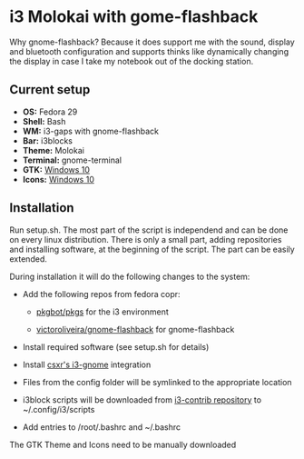 # i3 Molokai with gome-flashback

Why gnome-flashback? Because it does support me with the sound, display and bluetooth configuration and supports thinks like dynamically changing the display in case I take my notebook out of the docking station.

## Current setup

* **OS:** Fedora 29
* **Shell:** Bash
* **WM:** i3-gaps with gnome-flashback
* **Bar:** i3blocks
* **Theme:** Molokai
* **Terminal:** gnome-terminal
* **GTK:** [Windows 10](https://www.gnome-look.org/p/1013482/)
* **Icons:** [Windows 10](https://github.com/B00merang-Artwork/Windows-10)

## Installation

Run setup.sh. The most part of the script is independend and can be done on every linux distribution. There is only a small part, adding repositories and installing software, at the beginning of the script. The part can be easily extended.

During installation it will do the following changes to the system:

* Add the following repos from fedora copr:

  * [pkgbot/pkgs](https://copr.fedorainfracloud.org/coprs/pkgbot/pkgs/) for the i3 environment

  * [victoroliveira/gnome-flashback](https://copr.fedorainfracloud.org/coprs/victoroliveira/gnome-flashback/) for gnome-flashback

* Install required software (see setup.sh for details)

* Install [csxr's i3-gnome](https://github.com/csxr/i3-gnome) integration

* Files from the config folder will be symlinked to the appropriate location

* i3block scripts will be downloaded from [i3-contrib repository](https://github.com/vivien/i3blocks-contrib) to ~/.config/i3/scripts

* Add entries to /root/.bashrc and ~/.bashrc

The GTK Theme and Icons need to be manually downloaded
